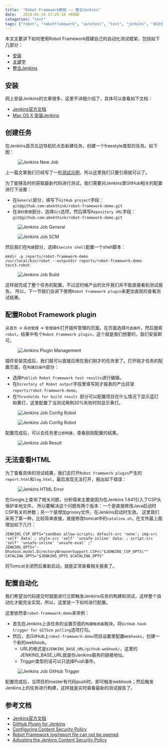 ```yaml
---
title:  "Robot Framework教程 —— 整合Jenkins"
date:   2018-01-19 17:25:10 +0800
categories: "test"
tags: ["robot", "robotframework", "autotest", "test", "jenkins", "自动化测试"]
---
```


本文主要讲下如何使用Robot Framework搭建自己的自动化测试框架，包括如下几部分：
- [安装](/test/robot-framework-tutorial-installation "安装")
- [关键字](/test/robot-framework-tutorial-keywords "关键字")
- [整合Jenkins](/test/robot-framework-tutorial-integration-jenkins "整合Jenkins")


## 安装
网上安装Jenkins的文章很多，这里不详细介绍了，具体可以查看如下文档：
- [Jenkins官方文档](https://jenkins.io/doc/pipeline/tour/getting-started/)
- [Mac OS X 安装Jenkins](https://www.jianshu.com/p/ab3302cd68eb)


## 创建任务
在Jenkins首页左边导航栏点击新建任务，创建一个freestyle类型的任务。如下图：

<figure>
  <img src="{{ '/assets/images/robot-framework/jenkins-new-job.jpg' }}" alt="Jenkins New Job"/>
</figure>

上一篇文章我们已经写了一批[测试示例](https://github.com/abekthink/robot-framework-demo)，所以这里我们只要引用就可以了。

为了能够及时的获取最新代码进行测试，我们需要对Jenkins里GitHub相关的配置进行下设置：
- 在`General`部分，填写下`GitHub project`字段：`git@github.com:abekthink/robot-framework-demo.git`
- 在`源码管理`部分，选择`Git`选项，然后填写`Repository URL`字段：`git@github.com:abekthink/robot-framework-demo.git`

<figure>
  <img src="{{ '/assets/images/robot-framework/jenkins-job-general.jpg' }}" alt="Jenkins Job General"/>
</figure>

<figure>
  <img src="{{ '/assets/images/robot-framework/jenkins-job-scm.jpg' }}" alt="Jenkins Job SCM"/>
</figure>

然后我们在`构建`部分，选择`Execute shell`配置一个shell脚本：
```shell
mkdir -p reports/robot-framework-demo
/usr/local/bin/robot --outputdir reports/robot-framework-demo test3.robot
```

<figure>
  <img src="{{ '/assets/images/robot-framework/jenkins-job-build.jpg' }}" alt="Jenkins Job Build"/>
</figure>

这样就完成了整个任务的配置，不过这时候产出的文件我们并不能直接看到测试报告。
所以，下一节我们会讲下使用`Robot Framework plugin`来更加直观的查看测试结果。


## 配置Robot Framework plugin
从`首页` -> `系统管理` -> `管理插件`打开插件管理的页面。在页面选择`可选插件`，然后搜索`robot`，结果中有个`Robot Framework plugin`，这个就是我们想要的，我们安装即可。

<figure>
  <img src="{{ '/assets/images/robot-framework/jenkins-plugin-management.jpg' }}" alt="Jenkins Plugin Management"/>
</figure>

插件安装完成后，我们就可以直接应用在我们刚才的任务里了。打开刚才任务的配置页面，在`构建后操作`部分：
- 选择`Publish Robot Framework test results`进行编辑。
- 在`Directory of Robot output`字段里填写刚才报表的产出目录`reports/robot-framework-demo`。
- 在`Thresholds for build result	`部分可以配置项目在什么情况下显示蓝灯和黄灯，这里配置了当测试用例20%失败时则显示黄灯。

<figure>
  <img src="{{ '/assets/images/robot-framework/jenkins-job-config-robot.jpg' }}" alt="Jenkins Job Config Robot"/>
</figure>

<figure>
  <img src="{{ '/assets/images/robot-framework/jenkins-job-config-robot-1.jpg' }}" alt="Jenkins Job Config Robot"/>
</figure>

配置完成后，可以去任务里`立即构建`，查看刚刚配置的结果。

<figure>
  <img src="{{ '/assets/images/robot-framework/jenkins-job-result.jpg' }}" alt="Jenkins Job Result"/>
</figure>


## 无法查看HTML
为了查看具体的测试结果，我们去打开`Robot Framework plugin`产生的`report.html`和`log.html`，最后发现无法打开，报出如下错误：

<figure>
  <img src="{{ '/assets/images/robot-framework/jenkins-html-error.jpg' }}" alt="Jenkins HTML Error"/>
</figure>

在Google上查询了相关问题，分析得来主要是因为在Jenkins 1.641引入了CSP头保护本地文件。
所以要解决这个问题有两个版本：一个是直接修改Java启动时CSP有关的参数；另一个是增加groovy文件，在Jenkins启动时生效。
这里我们采用了第一种，比较简单直接，直接修改tomcat中的`catalina.sh`，在文件最上面增加如下几行：
```
JENKINS_CSP_OPTS="sandbox allow-scripts; default-src 'none'; img-src 'self' data: ; style-src 'self' 'unsafe-inline' data: ; script-src 'self' 'unsafe-inline' 'unsafe-eval' ;"
JENKINS_OPTS="-Dhudson.model.DirectoryBrowserSupport.CSP=\"$JENKINS_CSP_OPTS\""
CATALINA_OPTS="$JENKINS_OPTS $CATALINA_OPTS"
```
将Tomcat关闭然后重新启动，就能正常查看相关报表了。


## 配置自动化
我们希望当代码提交时就能进行立即触发Jenkins任务的构建和测试，这样整个自动化才能完全实现，所以，这里提一下如何进行配置。

这里依然拿`robot-framework-demo`来举例：
- 首先在Jenkins上该任务的设置页面的`构建触发器`板块，将`GitHub hook trigger for GITScm polling`选项打勾。
- 然后，去GitHub上`robot-framework-demo`项目设置里配置`Webhooks`，创建一个新的webhook。
    - URL的格式是`$JENKINS_BASE_URL/github-webhook/`，这里的JENKINS_BASE_URL就是你Jenkins服务的链接地址。
    - Trigger类型的话可以只选择Push事件。

<figure>
  <img src="{{ '/assets/images/robot-framework/jenkins-job-github-trigger.jpg' }}" alt="Jenkins Job GitHub Trigger"/>
</figure>

配置完成后，当项目的master有代码push时，即可触发webhook；然后触发Jenkins上的任务进行构建，这样就是实时查看最新的测试报告了。


## 参考文档
- [Jenkins官方文档](https://jenkins.io/doc/)
- [GitHub Plugin for Jenkins](https://wiki.jenkins.io/display/JENKINS/GitHub+Plugin)
- [Configuring Content Security Policy](https://wiki.jenkins.io/display/JENKINS/Configuring+Content+Security+Policy)
- [Robot Framework log/report file can not be opened](https://issues.jenkins-ci.org/browse/JENKINS-32118)
- [Adjusting the Jenkins Content Security Policy](https://www.cyotek.com/blog/adjusting-the-jenkins-content-security-policy)
